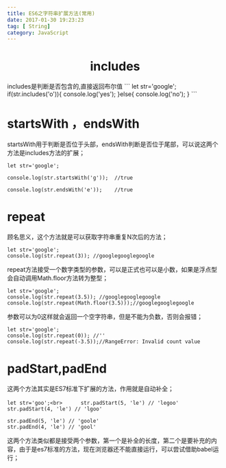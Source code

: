 ```yaml
---
title: ES6之字符串扩展方法(常用)
date: 2017-01-30 19:23:23
tag: [ String]
category: JavaScript
---
```

<center> 

# includes # 
</center>
<!-- more -->
includes是判断是否包含的,直接返回布尔值
```
let str='google';
if(str.includes('o')){
   console.log('yes');
}else{
   console.log('no');
}
```

# startsWith ，endsWith #
startsWith用于判断是否位于头部，endsWith判断是否位于尾部，可以说这两个方法是includes方法的扩展；
```
let str='google';

console.log(str.startsWith('g'));  //true

console.log(str.endsWith('e'));    //true
```

# repeat #
顾名思义，这个方法就是可以获取字符串重复N次后的方法；
```
let str='google';
console.log(str.repeat(3)); //googlegooglegoogle
```

repeat方法接受一个数字类型的参数，可以是正式也可以是小数，如果是浮点型会自动调用Math.floor方法转为整型；
```
let str='google';
console.log(str.repeat(3.5)); //googlegooglegoogle
console.log(str.repeat(Math.floor(3.5)));//googlegooglegoogle
```

参数可以为0这样就会返回一个空字符串，但是不能为负数，否则会报错；
```
let str='google';
console.log(str.repeat(0)); //''
console.log(str.repeat(-3.5));//RangeError: Invalid count value
```

# padStart,padEnd #

这两个方法其实是ES7标准下扩展的方法，作用就是自动补全；
```
let str='goo';<br>　　　 str.padStart(5, 'le') // 'legoo'
str.padStart(4, 'le') // 'lgoo'

str.padEnd(5, 'le') // 'goole'
str.padEnd(4, 'le') // 'gool'
```
这两个方法类似都是接受两个参数，第一个是补全的长度，第二个是要补充的内容，由于是es7标准的方法，现在浏览器还不能直接运行，可以尝试借助babel运行；